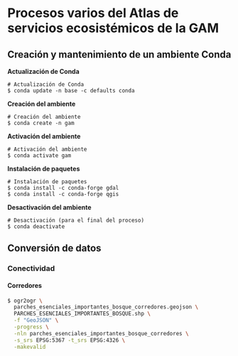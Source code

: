# Procesos varios del Atlas de servicios ecosistémicos de la GAM

## Creación y mantenimiento de un ambiente Conda
**Actualización de Conda**
```terminal
# Actualización de Conda
$ conda update -n base -c defaults conda
```

**Creación del ambiente**
```terminal
# Creación del ambiente
$ conda create -n gam
```

**Activación del ambiente**
```terminal
# Activación del ambiente
$ conda activate gam
```

**Instalación de paquetes**
```terminal
# Instalación de paquetes
$ conda install -c conda-forge gdal
$ conda install -c conda-forge qgis
```
**Desactivación del ambiente**
```terminal
# Desactivación (para el final del proceso)
$ conda deactivate
```

## Conversión de datos
### Conectividad
#### Corredores
```bash
$ ogr2ogr \
  parches_esenciales_importantes_bosque_corredores.geojson \
  PARCHES_ESENCIALES_IMPORTANTES_BOSQUE.shp \
  -f "GeoJSON" \
  -progress \
  -nln parches_esenciales_importantes_bosque_corredores \
  -s_srs EPSG:5367 -t_srs EPSG:4326 \
  -makevalid
```
